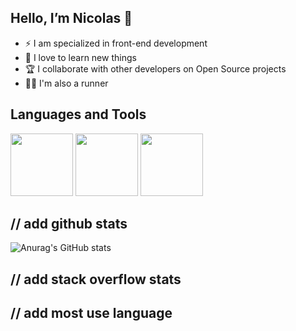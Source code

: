 Hello, I’m Nicolas 👋 
---

- ⚡ I am specialized in front-end development 
- 🌱 I love to learn new things
- 🏆 I collaborate with other developers on Open Source projects
- 🏃‍♂️ I'm also a runner

Languages and Tools
--

<img src="https://user-images.githubusercontent.com/90917212/188749562-56aa4951-1371-4410-9f98-568dfd97cb0e.png" width="100" height="100"/>   <img src="https://user-images.githubusercontent.com/90917212/188749476-1f822e6f-4706-4404-b81a-b0fe5d3c03e3.png" width="100" height="100" />    <img src="https://user-images.githubusercontent.com/90917212/188749619-2c6e5787-c1c4-4968-bd19-9f69283b90c6.png" width="100" height="100" />


// add github stats
--
![Anurag's GitHub stats](https://github-readme-stats.vercel.app/api?username=n-tardieu&hide_rank=true&show_icons=true)


// add stack overflow stats
--
// add most use language
--
